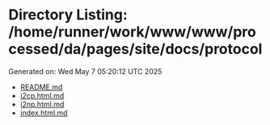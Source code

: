 # Directory Listing: /home/runner/work/www/www/processed/da/pages/site/docs/protocol
Generated on: Wed May  7 05:20:12 UTC 2025

- [README.md](README.md)
- [i2cp.html.md](i2cp.html.md)
- [i2np.html.md](i2np.html.md)
- [index.html.md](index.html.md)
